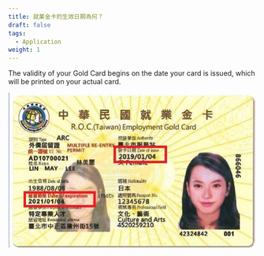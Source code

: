 ```yaml
---
title: 就業金卡的生效日期為何？
draft: false
tags:
  - Application
weight: 1
---
```

The validity of your Gold Card begins on the date your card is issued, which will be printed on your actual card.

![Gold Card_Expire Date](/cms-uploads/gold-card_expire-date.jpg)